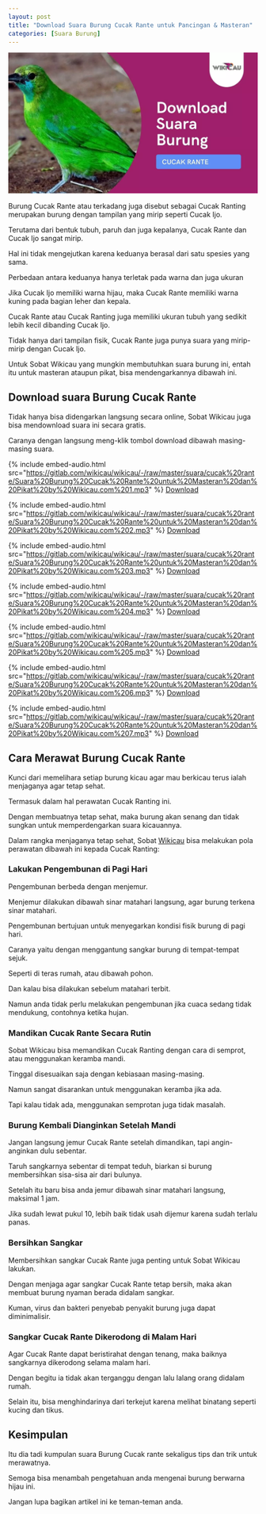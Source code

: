 ```yaml
---
layout: post
title: "Download Suara Burung Cucak Rante untuk Pancingan & Masteran"
categories: [Suara Burung]
---
```


![Download Suara Burung Cucak Rante](/images/suara-burung-cucak-rante.webp)

Burung Cucak Rante atau terkadang juga disebut sebagai Cucak Ranting merupakan burung dengan tampilan yang mirip seperti Cucak Ijo.

Terutama dari bentuk tubuh, paruh dan juga kepalanya, Cucak Rante dan Cucak Ijo sangat mirip.

Hal ini tidak mengejutkan karena keduanya berasal dari satu spesies yang sama.

Perbedaan antara keduanya hanya terletak pada warna dan juga ukuran

Jika Cucak Ijo memiliki warna hijau, maka Cucak Rante memiliki warna kuning pada bagian leher dan kepala.

Cucak Rante atau Cucak Ranting juga memiliki ukuran tubuh yang sedikit lebih kecil dibanding Cucak Ijo.

Tidak hanya dari tampilan fisik, Cucak Rante juga punya suara yang mirip-mirip dengan Cucak Ijo.

Untuk Sobat Wikicau yang mungkin membutuhkan suara burung ini, entah itu untuk masteran ataupun pikat, bisa mendengarkannya dibawah ini.

## Download suara Burung Cucak Rante

Tidak hanya bisa didengarkan langsung secara online, Sobat Wikicau juga bisa mendownload suara ini secara gratis.

Caranya dengan langsung meng-klik tombol download dibawah masing-masing suara.

{% include embed-audio.html src="https://gitlab.com/wikicau/wikicau/-/raw/master/suara/cucak%20rante/Suara%20Burung%20Cucak%20Rante%20untuk%20Masteran%20dan%20Pikat%20by%20Wikicau.com%201.mp3" %}
[Download](https://bit.ly/2L8PBB9)

{% include embed-audio.html src="https://gitlab.com/wikicau/wikicau/-/raw/master/suara/cucak%20rante/Suara%20Burung%20Cucak%20Rante%20untuk%20Masteran%20dan%20Pikat%20by%20Wikicau.com%202.mp3" %}
[Download](https://bit.ly/328WLvm)

{% include embed-audio.html src="https://gitlab.com/wikicau/wikicau/-/raw/master/suara/cucak%20rante/Suara%20Burung%20Cucak%20Rante%20untuk%20Masteran%20dan%20Pikat%20by%20Wikicau.com%203.mp3" %}
[Download](https://bit.ly/2YwRRpI)

{% include embed-audio.html src="https://gitlab.com/wikicau/wikicau/-/raw/master/suara/cucak%20rante/Suara%20Burung%20Cucak%20Rante%20untuk%20Masteran%20dan%20Pikat%20by%20Wikicau.com%204.mp3" %}
[Download](https://bit.ly/2Nwst2n)

{% include embed-audio.html src="https://gitlab.com/wikicau/wikicau/-/raw/master/suara/cucak%20rante/Suara%20Burung%20Cucak%20Rante%20untuk%20Masteran%20dan%20Pikat%20by%20Wikicau.com%205.mp3" %}
[Download](https://bit.ly/2Jl79b1)

{% include embed-audio.html src="https://gitlab.com/wikicau/wikicau/-/raw/master/suara/cucak%20rante/Suara%20Burung%20Cucak%20Rante%20untuk%20Masteran%20dan%20Pikat%20by%20Wikicau.com%206.mp3" %}
[Download](https://bit.ly/2FQZ3Wy)

{% include embed-audio.html src="https://gitlab.com/wikicau/wikicau/-/raw/master/suara/cucak%20rante/Suara%20Burung%20Cucak%20Rante%20untuk%20Masteran%20dan%20Pikat%20by%20Wikicau.com%207.mp3" %}
[Download](https://bit.ly/2Xp8jai)

## Cara Merawat Burung Cucak Rante

Kunci dari memelihara setiap burung kicau agar mau berkicau terus ialah menjaganya agar tetap sehat.

Termasuk dalam hal perawatan Cucak Ranting ini.

Dengan membuatnya tetap sehat, maka burung akan senang dan tidak sungkan untuk memperdengarkan suara kicauannya.

Dalam rangka menjaganya tetap sehat, Sobat [Wikicau](https://wikicau.com/) bisa melakukan pola perawatan dibawah ini kepada Cucak Ranting:

### Lakukan Pengembunan di Pagi Hari

Pengembunan berbeda dengan menjemur.

Menjemur dilakukan dibawah sinar matahari langsung, agar burung terkena sinar matahari.

Pengembunan bertujuan untuk menyegarkan kondisi fisik burung di pagi hari.

Caranya yaitu dengan menggantung sangkar burung di tempat-tempat sejuk.

Seperti di teras rumah, atau dibawah pohon.

Dan kalau bisa dilakukan sebelum matahari terbit.

Namun anda tidak perlu melakukan pengembunan jika cuaca sedang tidak mendukung, contohnya ketika hujan.

### Mandikan Cucak Rante Secara Rutin

Sobat Wikicau bisa memandikan Cucak Ranting dengan cara di semprot, atau menggunakan keramba mandi.

Tinggal disesuaikan saja dengan kebiasaan masing-masing.

Namun sangat disarankan untuk menggunakan keramba jika ada.

Tapi kalau tidak ada, menggunakan semprotan juga tidak masalah.

### Burung Kembali Dianginkan Setelah Mandi

Jangan langsung jemur Cucak Rante setelah dimandikan, tapi angin-anginkan dulu sebentar.

Taruh sangkarnya sebentar di tempat teduh, biarkan si burung membersihkan sisa-sisa air dari bulunya.

Setelah itu baru bisa anda jemur dibawah sinar matahari langsung, maksimal 1 jam.

Jika sudah lewat pukul 10, lebih baik tidak usah dijemur karena sudah terlalu panas.

### Bersihkan Sangkar

Membersihkan sangkar Cucak Rante juga penting untuk Sobat Wikicau lakukan.

Dengan menjaga agar sangkar Cucak Rante tetap bersih, maka akan membuat burung nyaman berada didalam sangkar.

Kuman, virus dan bakteri penyebab penyakit burung juga dapat diminimalisir.

### Sangkar Cucak Rante Dikerodong di Malam Hari

Agar Cucak Rante dapat beristirahat dengan tenang, maka baiknya sangkarnya dikerodong selama malam hari.

Dengan begitu ia tidak akan terganggu dengan lalu lalang orang didalam rumah.

Selain itu, bisa menghindarinya dari terkejut karena melihat binatang seperti kucing dan tikus.

## Kesimpulan

Itu dia tadi kumpulan suara Burung Cucak rante sekaligus tips dan trik untuk merawatnya.

Semoga bisa menambah pengetahuan anda mengenai burung berwarna hijau ini.

Jangan lupa bagikan artikel ini ke teman-teman anda.